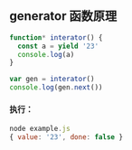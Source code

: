 ## generator 函数原理

```js
function* interator() {
  const a = yield '23'
  console.log(a)
}

var gen = interator()
console.log(gen.next())
```

#### 执行：
```js
node example.js
{ value: '23', done: false }
```
